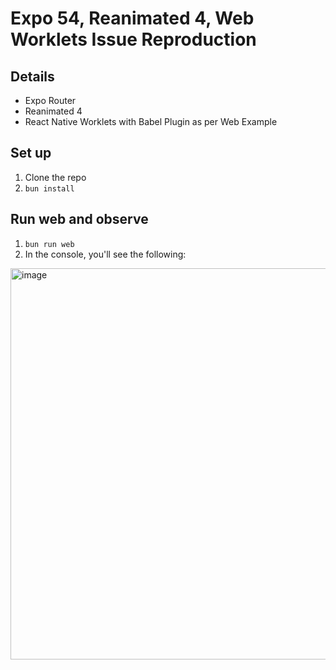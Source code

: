 # Expo 54, Reanimated 4, Web Worklets Issue Reproduction

## Details
- Expo Router
- Reanimated 4
- React Native Worklets with Babel Plugin as per Web Example

## Set up
1. Clone the repo
2. `bun install`

## Run web and observe
1. `bun run web`
2. In the console, you'll see the following:

<img width="600" height="626" alt="image" src="https://github.com/user-attachments/assets/b92d9623-58f4-49ee-b321-f811a1e1029b" />
